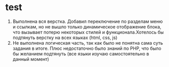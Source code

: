 # test
1. Выполнена вся верстка. Добавил переключение по разделам меню и ссылкам, но не вышло только динамическое отображение блока, что вызывает потерю некоторых стилей и функционала.Хотелось бы подтянуть верстку на всех языках (html, css, js)
2. Не выполнена логическая часть, так как было не понятна сама суть задания в итоге. Плюс недостаточно было знаний по PHP, что было бы желанием подтянуть (все языки изучаю самостоятельно в данный момент) 
